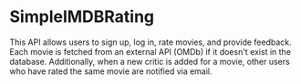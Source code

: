 # SimpleIMDBRating
This API allows users to sign up, log in, rate movies, and provide feedback. Each movie is fetched from an external API (OMDb) if it doesn't exist in the database. Additionally, when a new critic is added for a movie, other users who have rated the same movie are notified via email.
